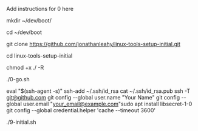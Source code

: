 Add instructions for 0 here



mkdir ~/dev/boot/

cd ~/dev/boot

git clone https://github.com/jonathanleahy/linux-tools-setup-initial.git

cd linux-tools-setup-initial

chmod +x ./ -R

./0-go.sh

eval "$(ssh-agent -s)"
ssh-add ~/.ssh/id_rsa
cat ~/.ssh/id_rsa.pub
ssh -T git@github.com
git config --global user.name "Your Name"
git config --global user.email "your_email@example.com"sudo apt install libsecret-1-0
git config --global credential.helper 'cache --timeout 3600'

./9-initial.sh

